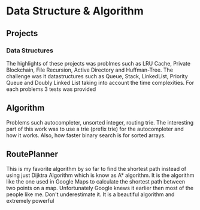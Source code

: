 # Data Structure & Algorithm

## Projects

### Data Structures

The highlights of these projects was problmes such as LRU Cache, Private Blockchain, File Recursion, Active Directory and Huffman-Tree.
The challenge was it datastructures such as Queue, Stack, LinkedList, Priority Queue and Doubly Linked List taking into account the time complexities. 
For each problems 3 tests was provided

## Algorithm
Problems such autocompleter, unsorted integer, routing trie.
The interesting part of this work was to use a trie (prefix trie) for the autocompleter and how it works. 
Also, how faster binary search is for sorted arrays.


## RoutePlanner 
This is my favorite algorithm by so far to find the shortest path instead of using just Dijktra Algorithm which is know as A* algorithm.
It is the algorithm like the one used in Google Maps to calculate the shortest path between two points on a map.
Unfortunately Google knews it earlier then most of the people like me. Don't underestimate it. 
It is a beautiful algorithm and extremely powerful
